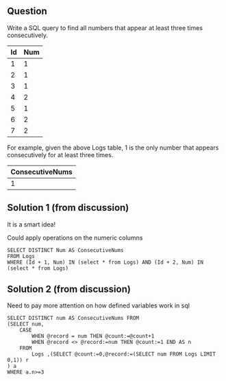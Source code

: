 ## Question

Write a SQL query to find all numbers that appear at least three times consecutively.

| Id | Num |
|----|-----|
| 1  |  1  |
| 2  |  1  |
| 3  |  1  |
| 4  |  2  |
| 5  |  1  |
| 6  |  2  |
| 7  |  2  |

For example, given the above Logs table, 1 is the only number that appears consecutively for at least three times.

| ConsecutiveNums |
|-----------------|
| 1               |

## Solution 1 (from discussion)

It is a smart idea!

Could apply operations on the numeric columns 

```mysql
SELECT DISTINCT Num AS ConsecutiveNums
FROM Logs
WHERE (Id + 1, Num) IN (select * from Logs) AND (Id + 2, Num) IN (select * from Logs)
```

## Solution 2 (from discussion)

Need to pay more attention on how defined variables work in sql

```mysql
SELECT DISTINCT num AS ConsecutiveNums FROM
(SELECT num,
	CASE 
		WHEN @record = num THEN @count:=@count+1
		WHEN @record <> @record:=num THEN @count:=1 END AS n
    FROM 
	    Logs ,(SELECT @count:=0,@record:=(SELECT num FROM Logs LIMIT 0,1)) r
) a
WHERE a.n>=3
```


